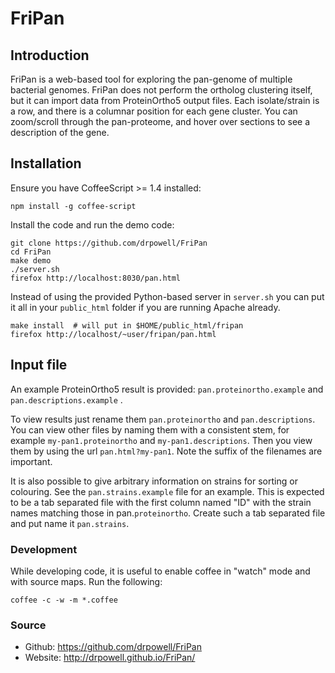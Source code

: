 # FriPan

## Introduction
FriPan is a web-based tool for exploring the pan-genome of multiple bacterial genomes. FriPan does not perform the ortholog clustering itself, but it can import data from ProteinOrtho5 output files. Each isolate/strain is a row, and there is a columnar position for each gene cluster. You can zoom/scroll through the pan-proteome, and hover over sections to see a description of the gene. 

## Installation

Ensure you have CoffeeScript >= 1.4 installed:

    npm install -g coffee-script

Install the code and run the demo code:

    git clone https://github.com/drpowell/FriPan
    cd FriPan
    make demo
    ./server.sh
    firefox http://localhost:8030/pan.html

Instead of using the provided Python-based server in `server.sh` 
you can put it all in your `public_html` folder if you are running Apache already.

    make install  # will put in $HOME/public_html/fripan
    firefox http://localhost/~user/fripan/pan.html
    
## Input file
An example ProteinOrtho5 result is provided: `pan.proteinortho.example` and `pan.descriptions.example` .



To view results just rename them `pan.proteinortho` and `pan.descriptions`. You can view other files by naming them with a consistent stem, for example `my-pan1.proteinortho` and `my-pan1.descriptions`.  Then you view them by using the url `pan.html?my-pan1`.  Note the suffix of the filenames are important.

It is also possible to give arbitrary information on strains for sorting or colouring.  See the `pan.strains.example` file for an example.  This is expected to be a tab separated file with the first column named "ID" with the strain names matching those in pan.`proteinortho`.  Create such a tab separated file and put name it `pan.strains`.

### Development

While developing code, it is useful to enable coffee in "watch" mode and with source maps.  Run the following:

    coffee -c -w -m *.coffee

### Source
* Github: https://github.com/drpowell/FriPan
* Website: http://drpowell.github.io/FriPan/
